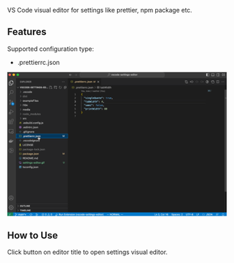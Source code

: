 VS Code visual editor for settings like prettier, npm package etc.

## Features

Supported configuration type:

* .prettierrc.json

![settings-editor](https://raw.githubusercontent.com/liriliri/vscode-settings-editor/main/settings-editor.gif)

## How to Use

Click button on editor title to open settings visual editor.
